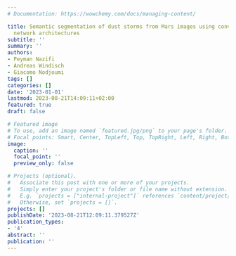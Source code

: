 ```yaml
---
# Documentation: https://wowchemy.com/docs/managing-content/

title: Semantic segmentation of dust storms from Mars images using convolutional neural
  network architectures
subtitle: ''
summary: ''
authors:
- Peyman Nazifi
- Andreas Windisch
- Giacomo Nodjoumi
tags: []
categories: []
date: '2023-01-01'
lastmod: 2023-08-21T14:09:11+02:00
featured: true
draft: false

# Featured image
# To use, add an image named `featured.jpg/png` to your page's folder.
# Focal points: Smart, Center, TopLeft, Top, TopRight, Left, Right, BottomLeft, Bottom, BottomRight.
image:
  caption: ''
  focal_point: ''
  preview_only: false

# Projects (optional).
#   Associate this post with one or more of your projects.
#   Simply enter your project's folder or file name without extension.
#   E.g. `projects = ["internal-project"]` references `content/project/deep-learning/index.md`.
#   Otherwise, set `projects = []`.
projects: []
publishDate: '2023-08-21T12:09:11.379527Z'
publication_types:
- '4'
abstract: ''
publication: ''
---
```

